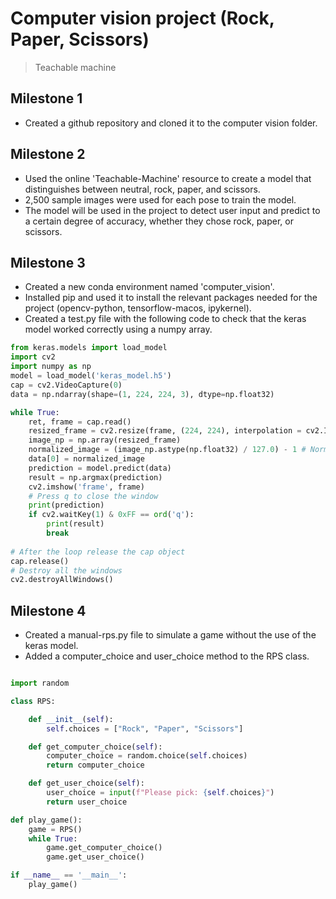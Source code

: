 # Computer vision project (Rock, Paper, Scissors)

> Teachable machine 

## Milestone 1

- Created a github repository and cloned it to the computer vision folder.

## Milestone 2

- Used the online 'Teachable-Machine' resource to create a model that distinguishes between neutral, rock, paper, and scissors. 
- 2,500 sample images were used for each pose to train the model.
- The model will be used in the project to detect user input and predict to a certain degree of accuracy, whether they chose rock, paper, or scissors. 

## Milestone 3

- Created a new conda environment named 'computer_vision'.
- Installed pip and used it to install the relevant packages needed for the project (opencv-python, tensorflow-macos, ipykernel).
- Created a test.py file with the following code to check that the keras model worked correctly using a numpy array.
```python
from keras.models import load_model
import cv2
import numpy as np
model = load_model('keras_model.h5')
cap = cv2.VideoCapture(0)
data = np.ndarray(shape=(1, 224, 224, 3), dtype=np.float32)

while True: 
    ret, frame = cap.read()
    resized_frame = cv2.resize(frame, (224, 224), interpolation = cv2.INTER_AREA)
    image_np = np.array(resized_frame)
    normalized_image = (image_np.astype(np.float32) / 127.0) - 1 # Normalize the image
    data[0] = normalized_image
    prediction = model.predict(data)
    result = np.argmax(prediction)
    cv2.imshow('frame', frame)
    # Press q to close the window
    print(prediction)
    if cv2.waitKey(1) & 0xFF == ord('q'):
        print(result)
        break
            
# After the loop release the cap object
cap.release()
# Destroy all the windows
cv2.destroyAllWindows()

```
## Milestone 4

- Created a manual-rps.py file to simulate a game without the use of the keras model.
- Added a computer_choice and user_choice method to the RPS class.
```python

import random

class RPS:

    def __init__(self):
        self.choices = ["Rock", "Paper", "Scissors"]

    def get_computer_choice(self):
        computer_choice = random.choice(self.choices)
        return computer_choice

    def get_user_choice(self):
        user_choice = input(f"Please pick: {self.choices}")
        return user_choice

def play_game():
    game = RPS()
    while True:
        game.get_computer_choice()
        game.get_user_choice()

if __name__ == '__main__':
    play_game()
    
```